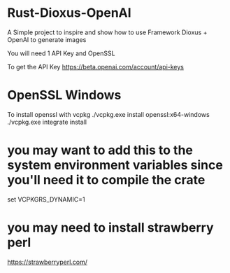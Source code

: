 # Rust-Dioxus-OpenAI
A Simple project to inspire and show how to use Framework Dioxus + OpenAI to generate images

You will need 1 API Key and OpenSSL

To get the API Key https://beta.openai.com/account/api-keys


# OpenSSL Windows 
To install openssl with vcpkg
./vcpkg.exe install openssl:x64-windows
./vcpkg.exe integrate install

# you may want to add this to the system environment variables since you'll need it to compile the crate
set VCPKGRS_DYNAMIC=1

# you may need to install strawberry perl 
https://strawberryperl.com/
